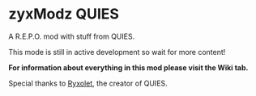 # zyxModz QUIES

A R.E.P.O. mod with stuff from QUIES.

This mode is still in active development so wait for more content!

**For information about everything in this mod please visit the Wiki tab.**

Special thanks to [Ryxolet](https://www.instagram.com/ryxolet/), the creator of QUIES.
